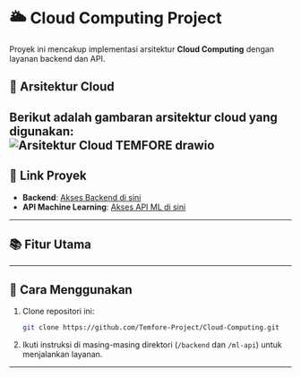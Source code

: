 # 🌥️ **Cloud Computing Project**  

Proyek ini mencakup implementasi arsitektur **Cloud Computing** dengan layanan backend dan API.  

## 📐 **Arsitektur Cloud**  
Berikut adalah gambaran arsitektur cloud yang digunakan:  
![Arsitektur Cloud TEMFORE drawio](https://github.com/user-attachments/assets/f8fda563-6743-41aa-b223-d244891978dd)
---

## 🔗 **Link Proyek**  

- **Backend**: [Akses Backend di sini](https://recipe-recommendation-api-879994394867.asia-southeast2.run.app)
- **API Machine Learning**: [Akses API ML di sini](https://temfore-879994394867.asia-southeast2.run.app)  

---

## 📚 **Fitur Utama**  

---

## 🚀 **Cara Menggunakan**  

1. Clone repositori ini:  
   ```bash
   git clone https://github.com/Temfore-Project/Cloud-Computing.git
   ```  
2. Ikuti instruksi di masing-masing direktori (`/backend` dan `/ml-api`) untuk menjalankan layanan.  

--- 
